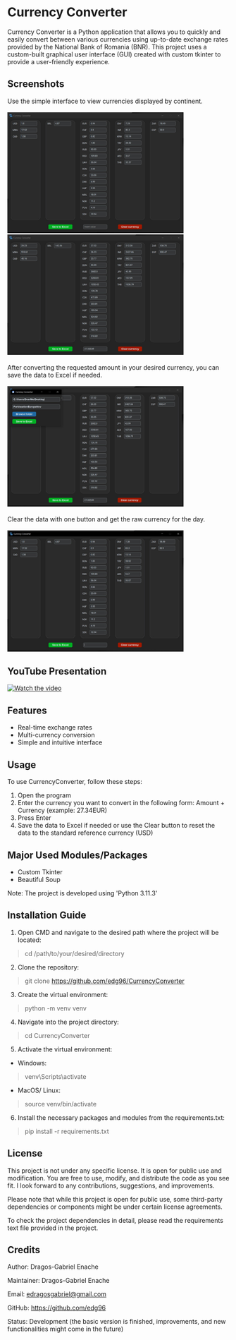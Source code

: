 # Currency Converter

Currency Converter is a Python application that allows you to quickly and easily convert between various currencies using up-to-date exchange rates provided by the National Bank of Romania (BNR). This project uses a custom-built graphical user interface (GUI) created with custom tkinter to provide a user-friendly experience.

## Screenshots

<div>
    Use the simple interface to view currencies displayed by continent.</br>
    </br>
    <img src="resources/githubimages/A1.jpg" width="400" alt="Screenshot 1"/>
    <img src="resources/githubimages/A2.jpg" width="400" alt="Screenshot 2"/>
</div>

<div>
    <br>After converting the requested amount in your desired currency, you can save the data to Excel if needed.</br>
    </br>
    <img src="resources/githubimages/B1.jpg" width="400" alt="Screenshot 3"/>
</div>

<div>
    <br>Clear the data with one button and get the raw currency for the day.</br>
    </br>
    <img src="resources/githubimages/B2.jpg" width="400" alt="Screenshot 5"/>
</div>

## YouTube Presentation

[![Watch the video](https://img.youtube.com/vi/WRO8aIbTuvQ/hqdefault.jpg)](https://youtu.be/WRO8aIbTuvQ?si=Bc11zzeJ3P4pcCkw)

## Features

- Real-time exchange rates
- Multi-currency conversion
- Simple and intuitive interface

## Usage

To use CurrencyConverter, follow these steps:

1. Open the program
2. Enter the currency you want to convert in the following form: Amount + Currency (example: 27.34EUR)
3. Press Enter
4. Save the data to Excel if needed or use the Clear button to reset the data to the standard reference currency (USD)

## Major Used Modules/Packages

- Custom Tkinter
- Beautiful Soup

Note: The project is developed using 'Python 3.11.3'

## Installation Guide

1. Open CMD and navigate to the desired path where the project will be located:
> cd /path/to/your/desired/directory

2. Clone the repository:
> git clone https://github.com/edg96/CurrencyConverter

3. Create the virtual environment:
> python -m venv venv

4. Navigate into the project directory:
> cd CurrencyConverter

5. Activate the virtual environment:
- Windows:
> venv\Scripts\activate
- MacOS/ Linux:
> source venv/bin/activate

6. Install the necessary packages and modules from the requirements.txt:
> pip install -r requirements.txt

## License

This project is not under any specific license. It is open for public use and modification. You are free to use, modify, and distribute the code as you see fit. I look forward to any contributions, suggestions, and improvements.

Please note that while this project is open for public use, some third-party dependencies or components might be under certain license agreements.

To check the project dependencies in detail, please read the requirements text file provided in the project.

## Credits

Author: Dragos-Gabriel Enache

Maintainer: Dragos-Gabriel Enache

Email: edragosgabriel@gmail.com

GitHub: https://github.com/edg96

Status: Development (the basic version is finished, improvements, and new functionalities might come in the future)
